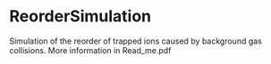 # ReorderSimulation
Simulation of the reorder of trapped ions caused by background gas collisions. More information in Read_me.pdf
